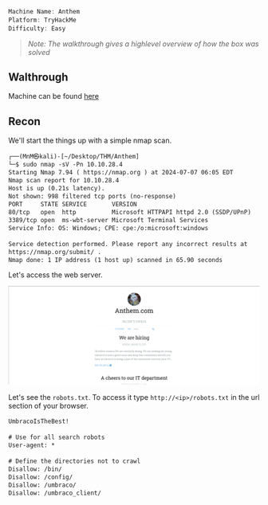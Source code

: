 ```jsx
Machine Name: Anthem
Platform: TryHackMe
Difficulty: Easy
```

> _Note: The walkthrough gives a highlevel overview of how the box was solved_

## Walthrough

Machine can be found [here](https://tryhackme.com/r/room/anthem)

## Recon

We'll start the things up with a simple nmap scan.

```console
┌──(MnM㉿kali)-[~/Desktop/THM/Anthem]
└─$ sudo nmap -sV -Pn 10.10.28.4
Starting Nmap 7.94 ( https://nmap.org ) at 2024-07-07 06:05 EDT
Nmap scan report for 10.10.28.4
Host is up (0.21s latency).
Not shown: 998 filtered tcp ports (no-response)
PORT     STATE SERVICE       VERSION
80/tcp   open  http          Microsoft HTTPAPI httpd 2.0 (SSDP/UPnP)
3389/tcp open  ms-wbt-server Microsoft Terminal Services
Service Info: OS: Windows; CPE: cpe:/o:microsoft:windows

Service detection performed. Please report any incorrect results at https://nmap.org/submit/ .
Nmap done: 1 IP address (1 host up) scanned in 65.90 seconds
```

Let's access the web server.

![image](Images/TryHackMe/image1.png)

Let's see the `robots.txt`. To access it type `http://<ip>/robots.txt` in the url section of your browser.

```console
UmbracoIsTheBest!

# Use for all search robots
User-agent: *

# Define the directories not to crawl
Disallow: /bin/
Disallow: /config/
Disallow: /umbraco/
Disallow: /umbraco_client/
```

